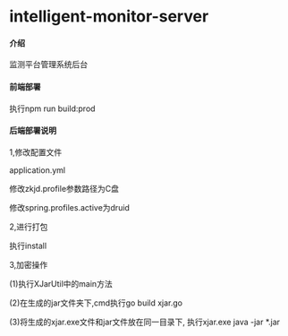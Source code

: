 # intelligent-monitor-server

#### 介绍
监测平台管理系统后台

#### 前端部署
执行npm run build:prod


#### 后端部署说明
1,修改配置文件

application.yml

修改zkjd.profile参数路径为C盘

修改spring.profiles.active为druid

2,进行打包

执行install

3,加密操作

(1)执行XJarUtil中的main方法

(2)在生成的jar文件夹下,cmd执行go build xjar.go

(3)将生成的xjar.exe文件和jar文件放在同一目录下, 执行xjar.exe java -jar *.jar

